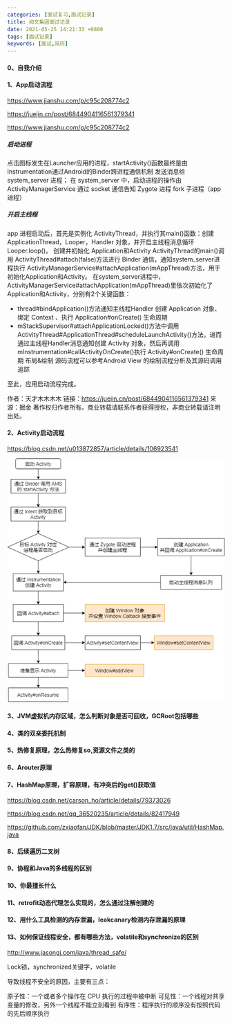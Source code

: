 ```yaml
---
categories: [面试复习,面试记录]
title: 阅文集团面试记录
date: 2021-05-25 14:21:33 +0800
tags: [面试记录]
keywords: [面试,简历]
---
```


#### 0、自我介绍

#### 1、App启动流程

https://www.jianshu.com/p/c95c208774c2

https://juejin.cn/post/6844904116561379341

https://www.jianshu.com/p/c95c208774c2

##### 启动进程

点击图标发生在Launcher应用的进程，startActivity()函数最终是由Instrumentation通过Android的Binder跨进程通信机制 发送消息给 system_server 进程；
在 system_server 中，启动进程的操作由ActivityManagerService 通过 socket 通信告知 Zygote 进程 fork 子进程（app进程）

##### 开启主线程

app 进程启动后，首先是实例化 ActivityThread，并执行其main()函数：创建 ApplicationThread，Looper，Handler 对象，并开启主线程消息循环Looper.loop()。
创建并初始化 Application和Activity
ActivityThread的main()调用 ActivityThread#attach(false)方法进行 Binder 通信，通知system_server进程执行 ActivityManagerService#attachApplication(mAppThread)方法，用于初始化Application和Activity。
在system_server进程中，ActivityManagerService#attachApplication(mAppThread)里依次初始化了Application和Activity，分别有2个关键函数：

- thread#bindApplication()方法通知主线程Handler 创建 Application 对象、绑定 Context 、执行 Application#onCreate() 生命周期
- mStackSupervisor#attachApplicationLocked()方法中调用 ActivityThread#ApplicationThread#scheduleLaunchActivity()方法，进而通过主线程Handler消息通知创建 Activity 对象，然后再调用 mInstrumentation#callActivityOnCreate()执行 Activity#onCreate() 生命周期
布局&绘制
源码流程可以参考Android View 的绘制流程分析及其源码调用追踪

至此，应用启动流程完成。

作者：天才木木木木
链接：https://juejin.cn/post/6844904116561379341
来源：掘金
著作权归作者所有。商业转载请联系作者获得授权，非商业转载请注明出处。

#### 2、Activity启动流程

https://blog.csdn.net/u013872857/article/details/106923541

![activity启动流程](https://raw.githubusercontent.com/hxmeie/tuchuang/master/images/Activity%E5%90%AF%E5%8A%A8%E6%B5%81%E7%A8%8B)

#### 3、JVM虚拟机内存区域，怎么判断对象是否可回收，GCRoot包括哪些

#### 4、类的双亲委托机制

#### 5、热修复原理，怎么热修复so,资源文件之类的

#### 6、Arouter原理

#### 7、HashMap原理，扩容原理，有冲突后的get()获取值

https://blog.csdn.net/carson_ho/article/details/79373026

https://blog.csdn.net/qq_36520235/article/details/82417949

https://github.com/zxiaofan/JDK/blob/master/JDK1.7/src/java/util/HashMap.java

#### 8、后续遍历二叉树

#### 9、协程和Java的多线程的区别

#### 10、你最擅长什么

#### 11、retrofit动态代理怎么实现的，怎么通过注解创建的

#### 12、用什么工具检测的内存泄漏，leakcanary检测内存泄漏的原理

#### 13、如何保证线程安全，都有哪些方法，volatile和synchronize的区别

http://www.jasongj.com/java/thread_safe/

Lock锁，synchronized关键字，volatile

导致线程不安全的原因，主要有三点：

原子性：一个或者多个操作在 CPU 执行的过程中被中断
可见性：一个线程对共享变量的修改，另外一个线程不能立刻看到
有序性：程序执行的顺序没有按照代码的先后顺序执行

